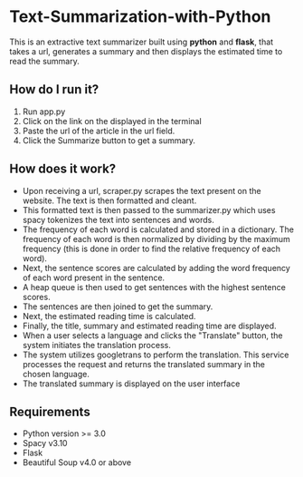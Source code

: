 # Text-Summarization-with-Python
This is an extractive text summarizer built using **python** and **flask**, that takes a url, generates a summary and then displays the estimated time to read the summary.

## How do I run it?
1. Run app.py
2. Click on the link on the displayed in the terminal
3. Paste the url of the article in the url field.
4. Click the Summarize button to get a summary.

## How does it work?
- Upon receiving a url, scraper.py scrapes the text present on the website. The text is then formatted and cleant.
- This formatted text is then passed to the summarizer.py which uses spacy  tokenizes the text into sentences and words.
- The frequency of each word is calculated and stored in a dictionary. The frequency of each word is then normalized by dividing by the maximum frequency (this is done in order to find the relative frequency of each word).
- Next, the sentence scores are calculated by adding the word frequency of each word present in the sentence.
- A heap queue is then used to get sentences with the highest sentence scores.
- The sentences are then joined to get the summary.
- Next, the estimated reading time is calculated.
- Finally, the title, summary and estimated reading time are displayed.
- When a user selects a language and clicks the "Translate" button, the system initiates the translation process.
- The system utilizes googletrans to perform the translation. This service processes the request and returns the translated summary in the chosen language.
- The translated summary is displayed on the user interface

## Requirements
- Python version >= 3.0
- Spacy v3.10
- Flask
- Beautiful Soup v4.0 or above
